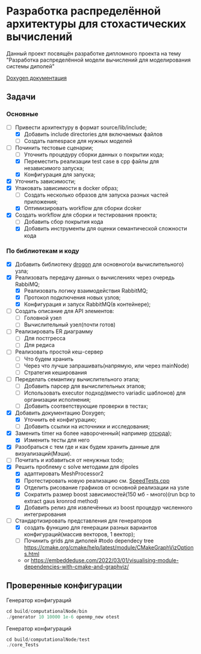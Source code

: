 # Разработка распределённой архитектуры для стохастических вычислений

Данный проект посвящён разработке дипломного проекта на тему "Разработка распределённой модели вычислений для
моделирования системы диполей"

[Doxygen документация](https://alexandermeynik.github.io/distributedMathArh/)

## Задачи

### Основные

- [ ] Привести архитектуру в формат source/lib/include;
    - [x] Добавить include directories для включаемых файлов
    - [ ] Создать namespace для нужных моделей
- [ ] Починить тестовые сценарии;
    - [ ] Уточнить процедуру сборки данных о покрытии кода;
    - [x] Переместить реализации test case в сpp файлы для независимого запуска;
    - [x] Конфигурация для запуска;
- [x] Уточнить зависимости;
- [x] Упаковать зависимости в docker образ;
  - [ ] Создать несколько образов для запуска разных частей приложения;
  - [x] Оптимизировать workflow для сборки dcoker
- [x] Создать workflow для сборки и тестирования проекта;
  - [ ] Добавить сбор покрытия кода
  - [x] Добавить инструменты для оценки семантической сложности кода

### По библиотекам и коду

- [x] Добавить библиотеку [drogon](https://github.com/drogonframework/drogon) для основного(и вычислительного) узла;
- [x] Реализовать передачу данных о вычислениях через очередь RabbiMQ;
    - [x] Реализовать логику взаимодействия RabbitMQ;
    - [x] Протокол подключения новых узлов;
    - [x] Конфигурация и запуск RabbitMQ(в контейнере);
- [ ] Создать описание для API элементов:
  - [ ] Головной узел
  - [ ] Вычислительный узел(почти готов)
- [ ] Реализировать ER диаграмму
  - [ ] Для постгресса
  - [ ] Для редиса
- [ ] Реализовать простой кеш-сервер
  - [ ] Что будем хранить
  - [ ] Через что лучше запрашивать(напрямую, или через mainNode)
  - [ ] Стратегия кеширования
- [ ] Переделать семантику вычислительного этапа;
    - [ ] Добавить парсер для вычислительных этапов;
    - [ ] Использовать executor подход(вместо variadic шаблонов) для организации исполнения;
    - [ ] Добавить соответствующие проверки в тестах;
- [x] Добавить документацию Doxygen;
    - [x] Уточнить её конфигурацию;
    - [ ] Добавить ссылки на источники и исследования;
- [x] Заменить timer на более навороченный(
  например [отсюда](https://github.com/AlexanderMeynik/data_deduplication_service/blob/master/include/clockArray.h));
    - [x] Изменить тесты для него
- [x] Разобраться с тем где и как будем хранить данные для визуализаций(Мэши).
- [ ] Почитать и избавиться от ненужных todo;
- [x] Решить проблему с solve методами для dipoles
    - [x] адаптировать MeshProcessor2
    - [x] Протестировать новую реализацию см. [SpeedTests.cpp](computationalNode%2Ftest%2Fmath_core%2FSpeedTests.cpp)
    - [x] Отделить рисование графиков от основной реализации на узле
    - [x] Сократить размер boost зависимостей(150 мб - много)(run bcp to extract gaus kronrod method)
    - [x] Добавить релиз для извлечённых из boost процедур численного интегрирования
- [ ] Стандартизировать представления для генераторов
    - [x] создать функцию для генерации разных вариантов конфигураций(массив векторов, 1 вектор);
    - [ ] Починить grids для диполей
#todo dependecy tree https://cmake.org/cmake/help/latest/module/CMakeGraphVizOptions.html
    - or https://embeddeduse.com/2022/03/01/visualising-module-dependencies-with-cmake-and-graphviz/
## Проверенные конфигурации

Генератор конфигураций

```c++
cd build/computationalNode/bin
./generator 10 10000 1e-6 openmp_new otest
```

Генератор конфигураций

```c++
cd build/computationalNode/test
./core_Tests
```